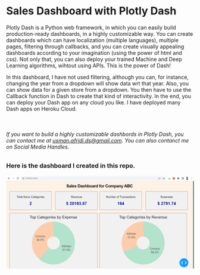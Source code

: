 
# Sales Dashboard with Plotly Dash

<p> Plotly Dash is a Python web framework, in which you can easily build production-ready dashboards, in a highly customizable way. You can create dashboards which can have localization (multiple languages), multiple pages, filtering through callbacks, and you can create visually appealing dashboards according to your imagination (using the power of html and css). Not only that, you can also deploy your trained Machine and Deep Learning algorithms, wihtout using APIs. This is the power of Dash! </p>

<p> In this dashboard, I have not used filtering, although you can, for instance, changing the year from a dropdown will show data wrt that year. Also, you can show data for a given store from a dropdown. You then have to use the Callback function in Dash to create that kind of interactivity. In the end, you can deploy your Dash app on any cloud you like. I have deployed many Dash apps on Heroku Cloud. </p>

<br />

###### If you want to build a highly customizable dashbords in Plotly Dash, you can contact me at usman.afridi.ds@gmail.com. You can also contanct me on Social Media Handles. 

### Here is the dashboard I created in this repo. 

<img src="https://github.com/usmanafridi/sales-dashboard-plotly-dash/blob/main/Sales_Dashbord.gif" alt="Image" >
